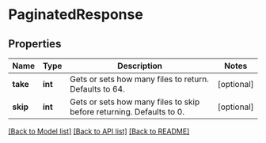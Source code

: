 # PaginatedResponse

## Properties
Name | Type | Description | Notes
------------ | ------------- | ------------- | -------------
**take** | **int** | Gets or sets how many files to return. Defaults to 64. | [optional] 
**skip** | **int** | Gets or sets how many files to skip before returning. Defaults to 0. | [optional] 

[[Back to Model list]](../README.md#documentation-for-models) [[Back to API list]](../README.md#documentation-for-api-endpoints) [[Back to README]](../README.md)


